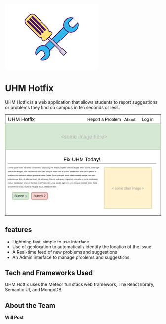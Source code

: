 <img src="assets/logo.png" alt="logo" width="300"/>

# UHM Hotfix

UHM Hotfix is a web application that allows students to report suggestions or problems they find on campus in ten seconds or less. 

![init-mockup](assets/uhm_hf_home.png)


## features

<ul>
 <li> Lightning fast, simple to use interface.</li>
 <li> Use of geolocation to automatically identify the location of the issue</li>
 <li> A Real-time feed of new  problems and suggestions</li>
 <li> An Admin interface to manage problems and suggestions.
</ul>

## Tech and Frameworks Used

UHM Hotfix uses the Meteor full stack web framework, The React library, Semantic UI, and MongoDB.

## About the Team

<B> Will Post </B>

